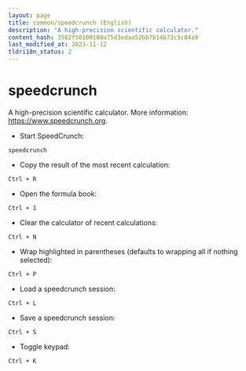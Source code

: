 ```yaml
---
layout: page
title: common/speedcrunch (English)
description: "A high-precision scientific calculator."
content_hash: 3582f50100100a75d3edaa52bb7b14b73c5c04a9
last_modified_at: 2023-11-12
tldri18n_status: 2
---
```

# speedcrunch

A high-precision scientific calculator.
More information: <https://www.speedcrunch.org>.

- Start SpeedCrunch:

`speedcrunch`

- Copy the result of the most recent calculation:

`Ctrl + R`

- Open the formula book:

`Ctrl + 1`

- Clear the calculator of recent calculations:

`Ctrl + N`

- Wrap highlighted in parentheses (defaults to wrapping all if nothing selected):

`Ctrl + P`

- Load a speedcrunch session:

`Ctrl + L`

- Save a speedcrunch session:

`Ctrl + S`

- Toggle keypad:

`Ctrl + K`
